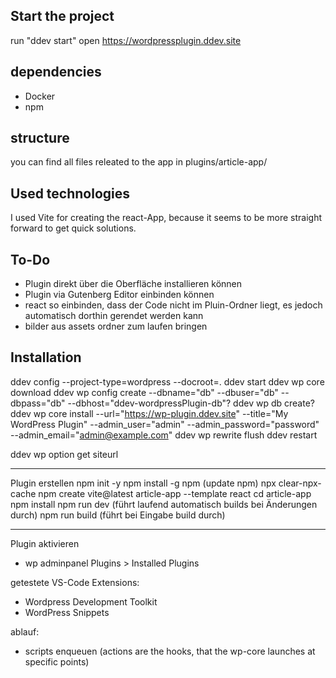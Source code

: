 ## Start the project ##
run "ddev start"
open https://wordpressplugin.ddev.site

## dependencies ##
- Docker
- npm

## structure ##
you can find all files releated to the app in
plugins/article-app/

## Used technologies ##
I used Vite for creating the react-App, because it seems to be more straight forward to get quick solutions.

## To-Do ##
- Plugin direkt über die Oberfläche installieren können
- Plugin via Gutenberg Editor einbinden können
- react so einbinden, dass der Code nicht im Pluin-Ordner liegt, es jedoch automatisch dorthin gerendet werden kann
- bilder aus assets ordner zum laufen bringen

## Installation ##
ddev config --project-type=wordpress --docroot=.
ddev start
ddev wp core download
ddev wp config create --dbname="db" --dbuser="db" --dbpass="db" --dbhost="ddev-wordpressPlugin-db"?
ddev wp db create?
ddev wp core install --url="https://wp-plugin.ddev.site" --title="My WordPress Plugin" --admin_user="admin" --admin_password="password" --admin_email="admin@example.com"
ddev wp rewrite flush
ddev restart

ddev wp option get siteurl

---

Plugin erstellen
npm init -y
npm install -g npm (update npm)
npx clear-npx-cache
npm create vite@latest article-app --template react
cd article-app
npm install
npm run dev (führt laufend automatisch builds bei Änderungen durch)
npm run build (führt bei Eingabe build durch)

---
Plugin aktivieren
- wp adminpanel Plugins > Installed Plugins

getestete VS-Code Extensions:
- Wordpress Development Toolkit
- WordPress Snippets

ablauf:
- scripts enqueuen (actions are the hooks, that the wp-core launches at specific points)